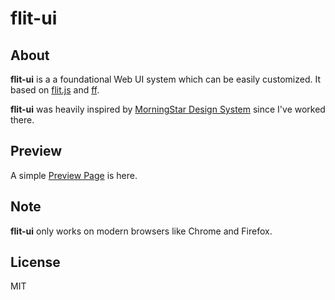 # flit-ui

## About

**flit-ui** is a a foundational Web UI system which can be easily customized. It based on [flit.js](https://github.com/purhya/flit.js) and [ff](https://github.com/pucelle/ff).

**flit-ui** was heavily inspired by [MorningStar Design System](http://designsystem.morningstar.com/index.html) since I've worked there.


## Preview

A simple [Preview Page](https://purhya.github.io/flit-ui/) is here.


## Note

**flit-ui** only works on modern browsers like Chrome and Firefox.


## License

MIT
